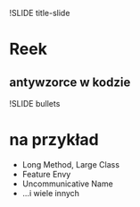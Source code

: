 !SLIDE title-slide

# Reek

## antywzorce w kodzie

!SLIDE bullets

# na przykład

* Long Method, Large Class
* Feature Envy                                                            
* Uncommunicative Name
* ...i wiele innych

